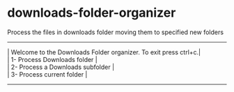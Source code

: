 # downloads-folder-organizer
Process the files in downloads folder moving them to specified new folders

*******************************************************************  
| Welcome to the Downloads Folder organizer. To exit press ctrl+c.|  
| 1- Process Downloads folder                                     |  
| 2- Process a Downloads subfolder                                |  
| 3- Process current folder                                       |  
*******************************************************************  

